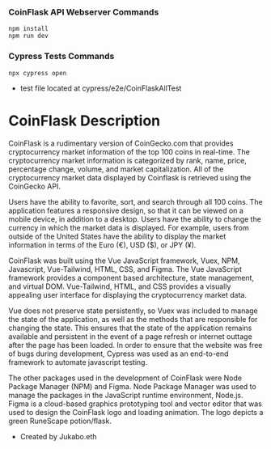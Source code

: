 ### CoinFlask API Webserver Commands
```
npm install
npm run dev
```

### Cypress Tests Commands
```
npx cypress open
```
- test file located at cypress/e2e/CoinFlaskAllTest


# CoinFlask Description

CoinFlask is a rudimentary version of CoinGecko.com that provides cryptocurrency market information of the top 100 coins in real-time. The cryptocurrency market information is categorized by rank, name, price, percentage change, volume, and market capitalization. All of the cryptocurrency market data displayed by Coinflask is retrieved using the CoinGecko API.

Users have the ability to favorite, sort, and search through all 100 coins. The application features a responsive design, so that it can be viewed on a mobile device, in addition to a desktop. Users have the ability to change the currency in which the market data is displayed. For example, users from outside of the United States have the ability to display the market information in terms of the Euro (€), USD ($), or JPY (¥).

CoinFlask was built using the Vue JavaScript framework, Vuex, NPM, Javascript, Vue-Tailwind, HTML, CSS, and Figma. The Vue JavaScript framework provides a component based architecture, state management, and virtual DOM. Vue-Tailwind, HTML, and CSS provides a visually appealing user interface for displaying the cryptocurrency market data.

Vue does not preserve state persistently, so Vuex was included to manage the state of the application, as well as the methods that are responsible for changing the state. This ensures that the state of the application remains available and persistent in the event of a page refresh or internet outtage after the page has been loaded. In order to ensure that the website was free of bugs during development, Cypress was used as an end-to-end framework to automate javascript testing.

The other packages used in the development of CoinFlask were Node Package Manager (NPM) and Figma. Node Package Manager was used to manage the packages in the JavaScript runtime environment, Node.js. Figma is a cloud-based graphics prototyping tool and vector editor that was used to design the CoinFlask logo and loading animation. The logo depicts a green RuneScape potion/flask.

- Created by Jukabo.eth
